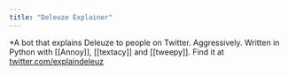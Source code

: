 ```yaml
---
title: "Deleuze Explainer"
---
```


*A bot that explains Deleuze to people on Twitter. Aggressively. Written in Python with [[Annoy]], [[textacy]] and [[tweepy]]. Find it at [twitter.com/explaindeleuz](https://twitter.com/explain_deleuz)
